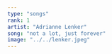 ```yaml
---
type: "songs"
rank: 1
artist: "Adrianne Lenker"
song: "not a lot, just forever"
image: "../../lenker.jpeg"
---
```

